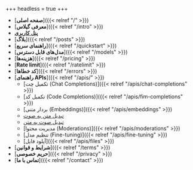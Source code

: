 +++
headless = true
+++

- [**صفحه‌ اصلی**]({{< relref "/" >}})
- [**معرفی گیلاس**]({{< relref "/intro" >}})
- [**پنل کاربری**](https://dashboard.gilas.io)
- [**بلاگ**]({{< relref "/posts" >}})
- [**راهنمای سریع**]({{< relref "/quickstart" >}})
- [**مدل‌های قابل دسترس**]({{< relref "/models" >}})
- [**هزینه‌ها**]({{< relref "/pricing" >}})
- [**Rate limit**]({{< relref "/ratelimit" >}})
- [**کد خطاها**]({{< relref "/errors" >}})
- [**راهنمای APIs**]({{< relref "/apis/" >}})
  - [تکمیل چت (Chat Completions)]({{< relref "/apis/chat-completions" >}})
  - [تکمیل کد (Code Completions)]({{< relref "/apis/fim-completions" >}})
  - [بردار متنی (Embeddings)]({{< relref "/apis/embeddings" >}})
  - [تبدیل متن به صوت](https://gilas.io/apis/audio/#تبدیل-متن-به-صوت)  
  - [تبدیل صوت به متن](https://gilas.io/apis/audio/#تبدیل-صوت-به-متن)
  - [مدیریت محتوا (Moderations)]({{< relref "/apis/moderations" >}})
  - [تنظیم مدل (Fine-tuning)]({{< relref "/apis/fine-tuning" >}})
  - [آپلود فایل]({{< relref "/apis/files" >}})
- [**شرایط و قوانین**]({{< relref "/terms" >}})
- [**حریم خصوصی**]({{< relref "/privacy" >}})
- [**تماس با ما**]({{< relref "/contact" >}})
<br />
